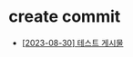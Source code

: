 # create commit
- [[2023-08-30] 테스트 게시물](https://github.com/kimbongjune/test-ssss/blob/main/aws%2F2023-08-30_%ED%85%8C%EC%8A%A4%ED%8A%B8%20%EA%B2%8C%EC%8B%9C%EB%AC%BC.md)
